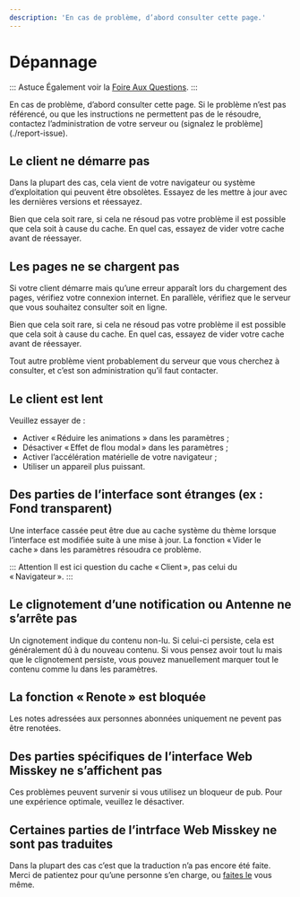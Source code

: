 ```yaml
---
description: 'En cas de problème, d’abord consulter cette page.'
---
```


# Dépannage
::: Astuce
Également voir la [Foire Aux Questions](./faq.md).
:::

En cas de problème, d’abord consulter cette page. Si le problème n’est pas référencé, ou que les instructions ne permettent pas de le résoudre, contactez l’administration de votre serveur ou (signalez le problème](./report-issue).

## Le client ne démarre pas
Dans la plupart des cas, cela vient de votre navigateur ou système d’exploitation qui peuvent être obsolètes. Essayez de les mettre à jour avec les dernières versions et réessayez.

Bien que cela soit rare, si cela ne résoud pas votre problème il est possible que cela soit à cause du cache. En quel cas, essayez de vider votre cache avant de réessayer.

## Les pages ne se chargent pas
Si votre client démarre mais qu’une erreur apparaît lors du chargement des pages, vérifiez votre connexion internet. En parallèle, vérifiez que le serveur que vous souhaitez consulter soit en ligne.

Bien que cela soit rare, si cela ne résoud pas votre problème il est possible que cela soit à cause du cache. En quel cas, essayez de vider votre cache avant de réessayer.

Tout autre problème vient probablement du serveur que vous cherchez à consulter, et c’est son administration qu’il faut contacter.

## Le client est lent
Veuillez essayer de :

- Activer « Réduire les animations » dans les paramètres ;
- Désactiver « Effet de flou modal » dans les paramètres ;
- Activer l’accélération matérielle de votre navigateur ;
- Utiliser un appareil plus puissant.

## Des parties de l’interface sont étranges (ex : Fond transparent)
Une interface cassée peut être due au cache système du thème lorsque l’interface est modifiée suite à une mise à jour. La fonction « Vider le cache » dans les paramètres résoudra ce problème.

::: Attention
Il est ici question du cache « Client », pas celui du « Navigateur ».
:::

## Le clignotement d’une notification ou Antenne ne s’arrête pas
Un cignotement indique du contenu non-lu. Si celui-ci persiste, cela est généralement dû à du nouveau contenu. Si vous pensez avoir tout lu mais que le clignotement persiste, vous pouvez manuellement marquer tout le contenu comme lu dans les paramètres.

## La fonction « Renote » est bloquée
Les notes adressées aux personnes abonnées uniquement ne pevent pas être renotées.

## Des parties spécifiques de l’interface Web Misskey ne s’affichent pas
Ces problèmes peuvent survenir si vous utilisez un bloqueur de pub. Pour une expérience optimale, veuillez le désactiver.

## Certaines parties de l’intrface Web Misskey ne sont pas traduites
Dans la plupart des cas c’est que la traduction n’a pas encore été faite. Merci de patientez pour qu’une personne s’en charge, ou [faites le](./misskey) vous même.
